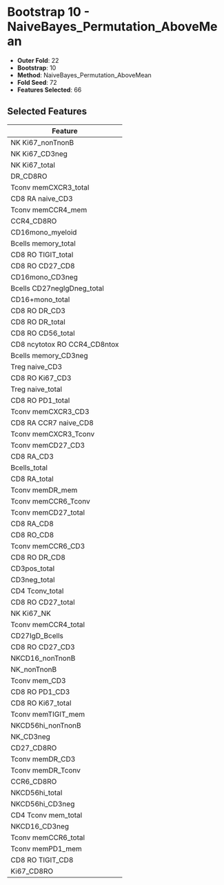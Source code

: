 # Bootstrap 10 - NaiveBayes_Permutation_AboveMean

- **Outer Fold**: 22
- **Bootstrap**: 10
- **Method**: NaiveBayes_Permutation_AboveMean
- **Fold Seed**: 72
- **Features Selected**: 66

## Selected Features

| Feature |
|---------|
| NK Ki67_nonTnonB |
| NK Ki67_CD3neg |
| NK Ki67_total |
| DR_CD8RO |
| Tconv memCXCR3_total |
| CD8 RA naive_CD3 |
| Tconv memCCR4_mem |
| CCR4_CD8RO |
| CD16mono_myeloid |
| Bcells memory_total |
| CD8 RO TIGIT_total |
| CD8 RO CD27_CD8 |
| CD16mono_CD3neg |
| Bcells CD27negIgDneg_total |
| CD16+mono_total |
| CD8 RO DR_CD3 |
| CD8 RO DR_total |
| CD8 RO CD56_total |
| CD8 ncytotox RO CCR4_CD8ntox |
| Bcells memory_CD3neg |
| Treg naive_CD3 |
| CD8  RO Ki67_CD3 |
| Treg naive_total |
| CD8 RO PD1_total |
| Tconv memCXCR3_CD3 |
| CD8 RA CCR7 naive_CD8 |
| Tconv memCXCR3_Tconv |
| Tconv memCD27_CD3 |
| CD8 RA_CD3 |
| Bcells_total |
| CD8 RA_total |
| Tconv memDR_mem |
| Tconv memCCR6_Tconv |
| Tconv memCD27_total |
| CD8 RA_CD8 |
| CD8 RO_CD8 |
| Tconv memCCR6_CD3 |
| CD8 RO DR_CD8 |
| CD3pos_total |
| CD3neg_total |
| CD4 Tconv_total |
| CD8 RO CD27_total |
| NK Ki67_NK |
| Tconv memCCR4_total |
| CD27IgD_Bcells |
| CD8 RO CD27_CD3 |
| NKCD16_nonTnonB |
| NK_nonTnonB |
| Tconv mem_CD3 |
| CD8 RO PD1_CD3 |
| CD8 RO Ki67_total |
| Tconv memTIGIT_mem |
| NKCD56hi_nonTnonB |
| NK_CD3neg |
| CD27_CD8RO |
| Tconv memDR_CD3 |
| Tconv memDR_Tconv |
| CCR6_CD8RO |
| NKCD56hi_total |
| NKCD56hi_CD3neg |
| CD4 Tconv mem_total |
| NKCD16_CD3neg |
| Tconv memCCR6_total |
| Tconv memPD1_mem |
| CD8 RO TIGIT_CD8 |
| Ki67_CD8RO |
